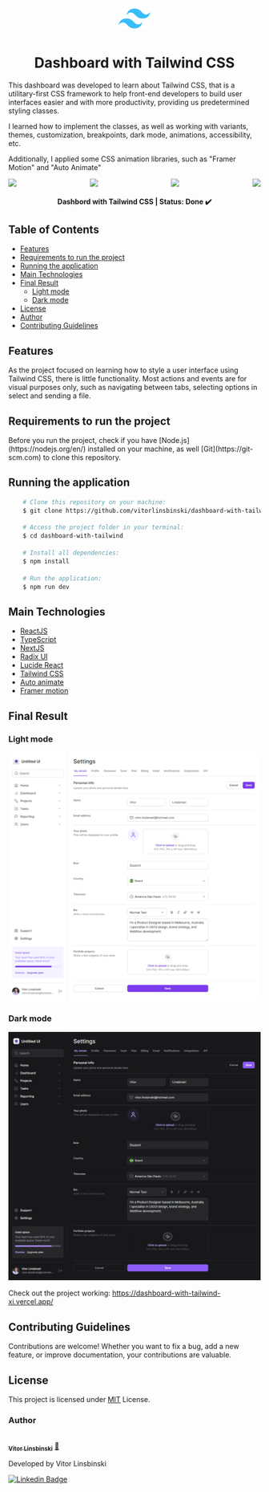 <div align="center" style="width: 64px; height: 64px; display: flex; align-items: center; gap: 6px; margin: 0 auto;">
  <img src="/public/tailwind-logo.png"  style="width: 64px; height: auto;" />
</div>

<h1 align = "center">Dashboard with Tailwind CSS</h1>
<p>This dashboard was developed to learn about Tailwind CSS, that is a utilitary-first CSS framework to help front-end developers to build user interfaces easier and with more productivity, providing us predetermined styling classes. </p>
<p>I learned how to implement the classes, as well as working with variants, themes, customization, breakpoints, dark mode, animations, accessibility, etc.</p>
<p>Additionally, I applied some CSS animation libraries, such as "Framer Motion" and "Auto Animate"</p>

<div align="center">
  <div style="display: flex; justify-content: space-between; align-items: center;">
    <img src="https://img.shields.io/static/v1?label=NextJS&message=v14.0.4&color=blue&style=plastic&logo="/>
    <img src="https://img.shields.io/static/v1?label=ReactJS&message=v18.0.0&color=blue&style=plastic&logo="/>
    <img src="https://img.shields.io/static/v1?label=TypeScript&message=v5.0.0&color=blue&style=plastic&logo="/>
    <img src="https://img.shields.io/static/v1?label=NodeJS&message=v20.11.0&color=blue&style=plastic&logo="/>
  </div>
</div>

<h4 align="center"> 
	Dashbord with Tailwind CSS | Status: Done ✔️
</h4>

## Table of Contents

- [Features](#features)
- [Requirements to run the project](#requirements-to-run-the-project)
- [Running the application](#running-the-application)
- [Main Technologies](#main-technologies)
- [Final Result](#final-result)
  - [Light mode](#light-mode)
  - [Dark mode](#dark-mode)
- [License](#license)
- [Author](#author)
- [Contributing Guidelines](#contributing-guidelines)

## Features

As the project focused on learning how to style a user interface using Tailwind CSS, there is little functionality. Most actions and events are for visual purposes only, such as navigating between tabs, selecting options in select and sending a file.

## Requirements to run the project

<p>Before you run the project, check if you have [Node.js](https://nodejs.org/en/) installed on your machine, as well [Git](https://git-scm.com) to clone this repository.</p>

## Running the application

```bash
    # Clone this repository on your machine:
    $ git clone https://github.com/vitorlinsbinski/dashboard-with-tailwind.git

    # Access the project folder in your terminal:
    $ cd dashboard-with-tailwind

    # Install all dependencies:
    $ npm install

    # Run the application:
    $ npm run dev
```

## Main Technologies

- [ReactJS](https://react.dev/)
- [TypeScript](https://www.typescriptlang.org/)
- [NextJS](https://nextjs.org/)
- [Radix UI](https://www.radix-ui.com/)
- [Lucide React](https://lucide.dev/guide/packages/lucide-react)
- [Tailwind CSS](https://tailwindcss.com/)
- [Auto animate](https://auto-animate.formkit.com/)
- [Framer motion](https://www.framer.com/motion/)

## Final Result

### Light mode

<img src="/public/screenshots/dashboard-light.png"/>

### Dark mode

<img src="/public/screenshots/dashboard-dark.png"/>

Check out the project working: https://dashboard-with-tailwind-xi.vercel.app/

## Contributing Guidelines

Contributions are welcome! Whether you want to fix a bug, add a new feature, or improve documentation, your contributions are valuable.

## License

This project is licensed under [MIT](https://choosealicense.com/licenses/mit/) License.

### Author

<a href="https://github.com/vitorlinsbinski">
 <img style="border-radius: 50%;" src="https://avatars.githubusercontent.com/u/69444717?v=4" width="100px;" alt=""/>
 <br />
 <sub><b>Vitor Linsbinski</b></sub></a> <a href="https://github.com/vitorlinsbinski" title="">🚀</a>

Developed by Vitor Linsbinski

[![Linkedin Badge](https://img.shields.io/badge/-Vitor-blue?style=flat-square&logo=Linkedin&logoColor=white&link=https://www.linkedin.com/in/vitorlinsbinski/)](https://www.linkedin.com/in/vitorlinsbinski/)
